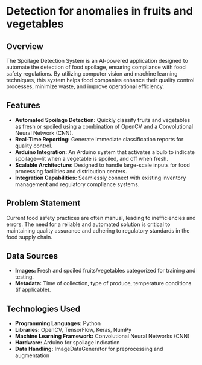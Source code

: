 # Detection for anomalies in fruits and vegetables

## Overview
The Spoilage Detection System is an AI-powered application designed to automate the detection of food spoilage, ensuring compliance with food safety regulations. By utilizing computer vision and machine learning techniques, this system helps food companies enhance their quality control processes, minimize waste, and improve operational efficiency.

## Features
- **Automated Spoilage Detection:** Quickly classify fruits and vegetables as fresh or spoiled using a combination of OpenCV and a Convolutional Neural Network (CNN).
- **Real-Time Reporting:** Generate immediate classification reports for quality control.
- **Arduino Integration:** An Arduino system that activates a bulb to indicate spoilage—lit when a vegetable is spoiled, and off when fresh.
- **Scalable Architecture:** Designed to handle large-scale inputs for food processing facilities and distribution centers.
- **Integration Capabilities:** Seamlessly connect with existing inventory management and regulatory compliance systems.

## Problem Statement
Current food safety practices are often manual, leading to inefficiencies and errors. The need for a reliable and automated solution is critical to maintaining quality assurance and adhering to regulatory standards in the food supply chain.

## Data Sources
- **Images:** Fresh and spoiled fruits/vegetables categorized for training and testing.
- **Metadata:** Time of collection, type of produce, temperature conditions (if applicable).

## Technologies Used
- **Programming Languages:** Python
- **Libraries:** OpenCV, TensorFlow, Keras, NumPy
- **Machine Learning Framework:** Convolutional Neural Networks (CNN)
- **Hardware:** Arduino for spoilage indication
- **Data Handling:** ImageDataGenerator for preprocessing and augmentation



